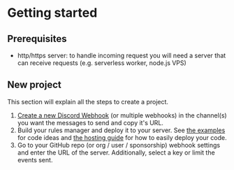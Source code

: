 # Getting started

## Prerequisites

- http/https server: to handle incoming request you will need a server that can receive requests (e.g. serverless worker, node.js VPS)

## New project

This section will explain all the steps to create a project.

1. [Create a new Discord Webhook](https://support.discord.com/hc/en-us/articles/228383668-Intro-to-Webhooks) (or multiple webhooks) in the channel(s) you want the messages to send and copy it's URL.
2. Build your rules manager and deploy it to your server. See [the examples](../examples/stars.md) for code ideas and [the hosting guide](hosted.md) for how to easily deploy your code.
3. Go to your GitHub repo (or org / user / sponsorship) webhook settings and enter the URL of the server. Additionally, select a key or limit the events sent.
